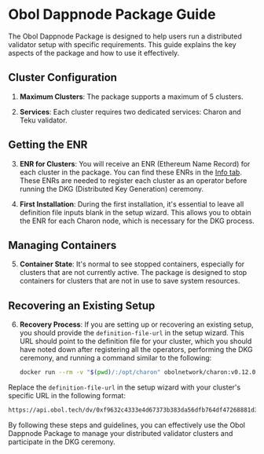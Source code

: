 # Obol Dappnode Package Guide

The Obol Dappnode Package is designed to help users run a distributed validator setup with specific requirements. This guide explains the key aspects of the package and how to use it effectively.

## Cluster Configuration

1. **Maximum Clusters**: The package supports a maximum of 5 clusters.

2. **Services**: Each cluster requires two dedicated services: Charon and Teku validator.

## Getting the ENR

3. **ENR for Clusters**: You will receive an ENR (Ethereum Name Record) for each cluster in the package. You can find these ENRs in the [Info tab](http://my.dappnode/packages/my/obol.dnp.dappnode.eth/info). These ENRs are needed to register each cluster as an operator before running the DKG (Distributed Key Generation) ceremony.

4. **First Installation**: During the first installation, it's essential to leave all definition file inputs blank in the setup wizard. This allows you to obtain the ENR for each Charon node, which is necessary for the DKG process.

## Managing Containers

5. **Container State**: It's normal to see stopped containers, especially for clusters that are not currently active. The package is designed to stop containers for clusters that are not in use to save system resources.

## Recovering an Existing Setup

6. **Recovery Process**: If you are setting up or recovering an existing setup, you should provide the `definition-file-url` in the setup wizard. This URL should point to the definition file for your cluster, which you should have noted down after registering all the operators, performing the DKG ceremony, and running a command similar to the following:

   ```bash
   docker run --rm -v "$(pwd)/:/opt/charon" obolnetwork/charon:v0.12.0 dkg --definition-file="https://api.obol.tech/dv/0xf9632c4333e4d67373b777da56dfb764df47268881d3412a1eef1a0247dc7367/"
   ```

Replace the `definition-file-url` in the setup wizard with your cluster's specific URL in the following format:

```markdown
https://api.obol.tech/dv/0xf9632c4333e4d67373b383da56dfb764df47268881d3412a1eef1a0247dc7367
```

By following these steps and guidelines, you can effectively use the Obol Dappnode Package to manage your distributed validator clusters and participate in the DKG ceremony.
